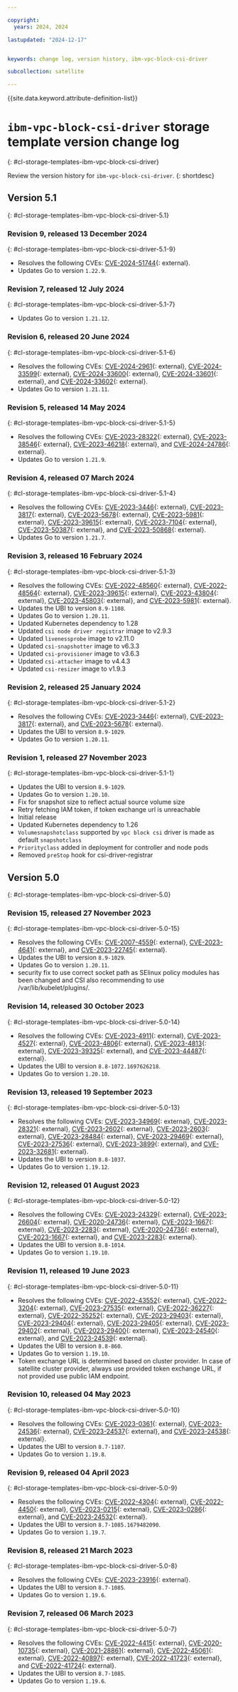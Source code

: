 ```yaml
---

copyright:
  years: 2024, 2024

lastupdated: "2024-12-17"


keywords: change log, version history, ibm-vpc-block-csi-driver

subcollection: satellite

---
```


{{site.data.keyword.attribute-definition-list}}

<!-- The content in this topic is auto-generated except for reuse-snippets indicated with {[ ]}. -->

# `ibm-vpc-block-csi-driver` storage template version change log
{: #cl-storage-templates-ibm-vpc-block-csi-driver}

Review the version history for `ibm-vpc-block-csi-driver`.
{: shortdesc}



## Version 5.1
{: #cl-storage-templates-ibm-vpc-block-csi-driver-5.1}


### Revision 9, released 13 December 2024
{: #cl-storage-templates-ibm-vpc-block-csi-driver-5.1-9}

- Resolves the following CVEs: [CVE-2024-51744](https://nvd.nist.gov/vuln/detail/CVE-2024-51744){: external}.
- Updates Go to version `1.22.9`.

### Revision 7, released 12 July 2024
{: #cl-storage-templates-ibm-vpc-block-csi-driver-5.1-7}

- Updates Go to version `1.21.12`.

### Revision 6, released 20 June 2024
{: #cl-storage-templates-ibm-vpc-block-csi-driver-5.1-6}

- Resolves the following CVEs: [CVE-2024-2961](https://nvd.nist.gov/vuln/detail/CVE-2024-2961){: external}, [CVE-2024-33599](https://nvd.nist.gov/vuln/detail/CVE-2024-33599){: external}, [CVE-2024-33600](https://nvd.nist.gov/vuln/detail/CVE-2024-33600){: external}, [CVE-2024-33601](https://nvd.nist.gov/vuln/detail/CVE-2024-33601){: external}, and [CVE-2024-33602](https://nvd.nist.gov/vuln/detail/CVE-2024-33602){: external}.
- Updates Go to version `1.21.11`.

### Revision 5, released 14 May 2024
{: #cl-storage-templates-ibm-vpc-block-csi-driver-5.1-5}

- Resolves the following CVEs: [CVE-2023-28322](https://nvd.nist.gov/vuln/detail/CVE-2023-28322){: external}, [CVE-2023-38546](https://nvd.nist.gov/vuln/detail/CVE-2023-38546){: external}, [CVE-2023-46218](https://nvd.nist.gov/vuln/detail/CVE-2023-46218){: external}, and [CVE-2024-24786](https://nvd.nist.gov/vuln/detail/CVE-2024-24786){: external}.
- Updates Go to version `1.21.9`.

### Revision 4, released 07 March 2024
{: #cl-storage-templates-ibm-vpc-block-csi-driver-5.1-4}

- Resolves the following CVEs: [CVE-2023-3446](https://nvd.nist.gov/vuln/detail/CVE-2023-3446){: external}, [CVE-2023-3817](https://nvd.nist.gov/vuln/detail/CVE-2023-3817){: external}, [CVE-2023-5678](https://nvd.nist.gov/vuln/detail/CVE-2023-5678){: external}, [CVE-2023-5981](https://nvd.nist.gov/vuln/detail/CVE-2023-5981){: external}, [CVE-2023-39615](https://nvd.nist.gov/vuln/detail/CVE-2023-39615){: external}, [CVE-2023-7104](https://nvd.nist.gov/vuln/detail/CVE-2023-7104){: external}, [CVE-2023-50387](https://nvd.nist.gov/vuln/detail/CVE-2023-50387){: external}, and [CVE-2023-50868](https://nvd.nist.gov/vuln/detail/CVE-2023-50868){: external}.
- Updates Go to version `1.21.7`.

### Revision 3, released 16 February 2024
{: #cl-storage-templates-ibm-vpc-block-csi-driver-5.1-3}

- Resolves the following CVEs: [CVE-2022-48560](https://nvd.nist.gov/vuln/detail/CVE-2022-48560){: external}, [CVE-2022-48564](https://nvd.nist.gov/vuln/detail/CVE-2022-48564){: external}, [CVE-2023-39615](https://nvd.nist.gov/vuln/detail/CVE-2023-39615){: external}, [CVE-2023-43804](https://nvd.nist.gov/vuln/detail/CVE-2023-43804){: external}, [CVE-2023-45803](https://nvd.nist.gov/vuln/detail/CVE-2023-45803){: external}, and [CVE-2023-5981](https://nvd.nist.gov/vuln/detail/CVE-2023-5981){: external}.
- Updates the UBI to version `8.9-1108`.
- Updates Go to version `1.20.11`.
- Updated Kubernetes dependency to 1.28 
- Updated `csi node driver registrar` image to v2.9.3 
- Updated `livenessprobe` image to v2.11.0 
- Updated `csi-snapshotter` image to v6.3.3 
- Updated `csi-provisioner` image to v3.6.3 
- Updated `csi-attacher` image to v4.4.3 
- Updated `csi-resizer` image to v1.9.3 

### Revision 2, released 25 January 2024
{: #cl-storage-templates-ibm-vpc-block-csi-driver-5.1-2}

- Resolves the following CVEs: [CVE-2023-3446](https://nvd.nist.gov/vuln/detail/CVE-2023-3446){: external}, [CVE-2023-3817](https://nvd.nist.gov/vuln/detail/CVE-2023-3817){: external}, and [CVE-2023-5678](https://nvd.nist.gov/vuln/detail/CVE-2023-5678){: external}.
- Updates the UBI to version `8.9-1029`.
- Updates Go to version `1.20.11`.

### Revision 1, released 27 November 2023
{: #cl-storage-templates-ibm-vpc-block-csi-driver-5.1-1}

- Updates the UBI to version `8.9-1029`.
- Updates Go to version `1.20.10`.
- Fix for snapshot size to reflect actual source volume size 
- Retry fetching IAM token, if token exchange url is unreachable 
- Initial release
- Updated Kubernetes dependency to 1.26
- `Volumesnapshotclass` supported by `vpc block csi` driver is made as default `snapshotclass`
- `Priorityclass` added in deployment for controller and node pods
- Removed `preStop` hook for csi-driver-registrar



## Version 5.0
{: #cl-storage-templates-ibm-vpc-block-csi-driver-5.0}


### Revision 15, released 27 November 2023
{: #cl-storage-templates-ibm-vpc-block-csi-driver-5.0-15}

- Resolves the following CVEs: [CVE-2007-4559](https://nvd.nist.gov/vuln/detail/CVE-2007-4559){: external}, [CVE-2023-4641](https://nvd.nist.gov/vuln/detail/CVE-2023-4641){: external}, and [CVE-2023-22745](https://nvd.nist.gov/vuln/detail/CVE-2023-22745){: external}.
- Updates the UBI to version `8.9-1029`.
- Updates Go to version `1.20.11`.
- security fix to use correct socket path as SElinux policy modules has been changed and CSI also recommending to use /var/lib/kubelet/plugins/.

### Revision 14, released 30 October 2023
{: #cl-storage-templates-ibm-vpc-block-csi-driver-5.0-14}

- Resolves the following CVEs: [CVE-2023-4911](https://nvd.nist.gov/vuln/detail/CVE-2023-4911){: external}, [CVE-2023-4527](https://nvd.nist.gov/vuln/detail/CVE-2023-4527){: external}, [CVE-2023-4806](https://nvd.nist.gov/vuln/detail/CVE-2023-4806){: external}, [CVE-2023-4813](https://nvd.nist.gov/vuln/detail/CVE-2023-4813){: external}, [CVE-2023-39325](https://nvd.nist.gov/vuln/detail/CVE-2023-39325){: external}, and [CVE-2023-44487](https://nvd.nist.gov/vuln/detail/CVE-2023-44487){: external}.
- Updates the UBI to version `8.8-1072.1697626218`.
- Updates Go to version `1.20.10`.

### Revision 13, released 19 September 2023
{: #cl-storage-templates-ibm-vpc-block-csi-driver-5.0-13}

- Resolves the following CVEs: [CVE-2023-34969](https://nvd.nist.gov/vuln/detail/CVE-2023-34969){: external}, [CVE-2023-28321](https://nvd.nist.gov/vuln/detail/CVE-2023-28321){: external}, [CVE-2023-2602](https://nvd.nist.gov/vuln/detail/CVE-2023-2602){: external}, [CVE-2023-2603](https://nvd.nist.gov/vuln/detail/CVE-2023-2603){: external}, [CVE-2023-28484](https://nvd.nist.gov/vuln/detail/CVE-2023-28484){: external}, [CVE-2023-29469](https://nvd.nist.gov/vuln/detail/CVE-2023-29469){: external}, [CVE-2023-27536](https://nvd.nist.gov/vuln/detail/CVE-2023-27536){: external}, [CVE-2023-3899](https://nvd.nist.gov/vuln/detail/CVE-2023-3899){: external}, and [CVE-2023-32681](https://nvd.nist.gov/vuln/detail/CVE-2023-32681){: external}.
- Updates the UBI to version `8.8-1037`.
- Updates Go to version `1.19.12`.

### Revision 12, released 01 August 2023
{: #cl-storage-templates-ibm-vpc-block-csi-driver-5.0-12}

- Resolves the following CVEs: [CVE-2023-24329](https://nvd.nist.gov/vuln/detail/CVE-2023-24329){: external}, [CVE-2023-26604](https://nvd.nist.gov/vuln/detail/CVE-2023-26604){: external}, [CVE-2020-24736](https://nvd.nist.gov/vuln/detail/CVE-2020-24736){: external}, [CVE-2023-1667](https://nvd.nist.gov/vuln/detail/CVE-2023-1667){: external}, [CVE-2023-2283](https://nvd.nist.gov/vuln/detail/CVE-2023-2283){: external}, [CVE-2020-24736](https://nvd.nist.gov/vuln/detail/CVE-2020-24736){: external}, [CVE-2023-1667](https://nvd.nist.gov/vuln/detail/CVE-2023-1667){: external}, and [CVE-2023-2283](https://nvd.nist.gov/vuln/detail/CVE-2023-2283){: external}.
- Updates the UBI to version `8.8-1014`.
- Updates Go to version `1.19.10`.

### Revision 11, released 19 June 2023
{: #cl-storage-templates-ibm-vpc-block-csi-driver-5.0-11}

- Resolves the following CVEs: [CVE-2022-43552](https://nvd.nist.gov/vuln/detail/CVE-2022-43552){: external}, [CVE-2022-3204](https://nvd.nist.gov/vuln/detail/CVE-2022-3204){: external}, [CVE-2023-27535](https://nvd.nist.gov/vuln/detail/CVE-2023-27535){: external}, [CVE-2022-36227](https://nvd.nist.gov/vuln/detail/CVE-2022-36227){: external}, [CVE-2022-35252](https://nvd.nist.gov/vuln/detail/CVE-2022-35252){: external}, [CVE-2023-29403](https://nvd.nist.gov/vuln/detail/CVE-2023-29403){: external}, [CVE-2023-29404](https://nvd.nist.gov/vuln/detail/CVE-2023-29404){: external}, [CVE-2023-29405](https://nvd.nist.gov/vuln/detail/CVE-2023-29405){: external}, [CVE-2023-29402](https://nvd.nist.gov/vuln/detail/CVE-2023-29402){: external}, [CVE-2023-29400](https://nvd.nist.gov/vuln/detail/CVE-2023-29400){: external}, [CVE-2023-24540](https://nvd.nist.gov/vuln/detail/CVE-2023-24540){: external}, and [CVE-2023-24539](https://nvd.nist.gov/vuln/detail/CVE-2023-24539){: external}.
- Updates the UBI to version `8.8-860`.
- Updates Go to version `1.19.10`.
- Token exchange URL is determined based on cluster provider. In case of satellite cluster provider, always use provided token exchange URL, if not provided use public IAM endpoint. 

### Revision 10, released 04 May 2023
{: #cl-storage-templates-ibm-vpc-block-csi-driver-5.0-10}

- Resolves the following CVEs: [CVE-2023-0361](https://nvd.nist.gov/vuln/detail/CVE-2023-0361){: external}, [CVE-2023-24536](https://nvd.nist.gov/vuln/detail/CVE-2023-24536){: external}, [CVE-2023-24537](https://nvd.nist.gov/vuln/detail/CVE-2023-24537){: external}, and [CVE-2023-24538](https://nvd.nist.gov/vuln/detail/CVE-2023-24538){: external}.
- Updates the UBI to version `8.7-1107`.
- Updates Go to version `1.19.8`.

### Revision 9, released 04 April 2023
{: #cl-storage-templates-ibm-vpc-block-csi-driver-5.0-9}

- Resolves the following CVEs: [CVE-2022-4304](https://nvd.nist.gov/vuln/detail/CVE-2022-4304){: external}, [CVE-2022-4450](https://nvd.nist.gov/vuln/detail/CVE-2022-4450){: external}, [CVE-2023-0215](https://nvd.nist.gov/vuln/detail/CVE-2023-0215){: external}, [CVE-2023-0286](https://nvd.nist.gov/vuln/detail/CVE-2023-0286){: external}, and [CVE-2023-24532](https://nvd.nist.gov/vuln/detail/CVE-2023-24532){: external}.
- Updates the UBI to version `8.7-1085.1679482090`.
- Updates Go to version `1.19.7`.

### Revision 8, released 21 March 2023
{: #cl-storage-templates-ibm-vpc-block-csi-driver-5.0-8}

- Resolves the following CVEs: [CVE-2023-23916](https://nvd.nist.gov/vuln/detail/CVE-2023-23916){: external}.
- Updates the UBI to version `8.7-1085`.
- Updates Go to version `1.19.6`.

### Revision 7, released 06 March 2023
{: #cl-storage-templates-ibm-vpc-block-csi-driver-5.0-7}

- Resolves the following CVEs: [CVE-2022-4415](https://nvd.nist.gov/vuln/detail/CVE-2022-4415){: external}, [CVE-2020-10735](https://nvd.nist.gov/vuln/detail/CVE-2020-10735){: external}, [CVE-2021-28861](https://nvd.nist.gov/vuln/detail/CVE-2021-28861){: external}, [CVE-2022-45061](https://nvd.nist.gov/vuln/detail/CVE-2022-45061){: external}, [CVE-2022-40897](https://nvd.nist.gov/vuln/detail/CVE-2022-40897){: external}, [CVE-2022-41723](https://nvd.nist.gov/vuln/detail/CVE-2022-41723){: external}, and [CVE-2022-41724](https://nvd.nist.gov/vuln/detail/CVE-2022-41724){: external}.
- Updates the UBI to version `8.7-1085`.
- Updates Go to version `1.19.6`.
